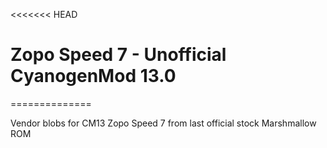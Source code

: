 <<<<<<< HEAD
# Zopo Speed 7 - Unofficial CyanogenMod 13.0
==============

Vendor blobs for CM13 Zopo Speed 7 from last official stock Marshmallow ROM


